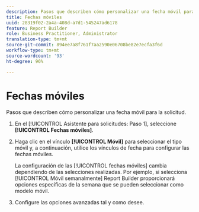 ```yaml
---
description: Pasos que describen cómo personalizar una fecha móvil para la solicitud.
title: Fechas móviles
uuid: 28319f02-2a4a-408d-a7d1-545247ad6178
feature: Report Builder
role: Business Practitioner, Administrator
translation-type: tm+mt
source-git-commit: 894ee7a8f761f7aa2590e06708be82e7ecfa3f6d
workflow-type: tm+mt
source-wordcount: '93'
ht-degree: 96%

---
```



# Fechas móviles

Pasos que describen cómo personalizar una fecha móvil para la solicitud.

1. En el [!UICONTROL Asistente para solicitudes: Paso 1], seleccione **[!UICONTROL Fechas móviles]**.
1. Haga clic en el vínculo **[!UICONTROL Móvil]** para seleccionar el tipo móvil y, a continuación, utilice los vínculos de fecha para configurar las fechas móviles.

   La configuración de las [!UICONTROL fechas móviles] cambia dependiendo de las selecciones realizadas. Por ejemplo, si selecciona [!UICONTROL Móvil semanalmente] Report Builder proporcionará opciones específicas de la semana que se pueden seleccionar como modelo móvil.

1. Configure las opciones avanzadas tal y como desee.
